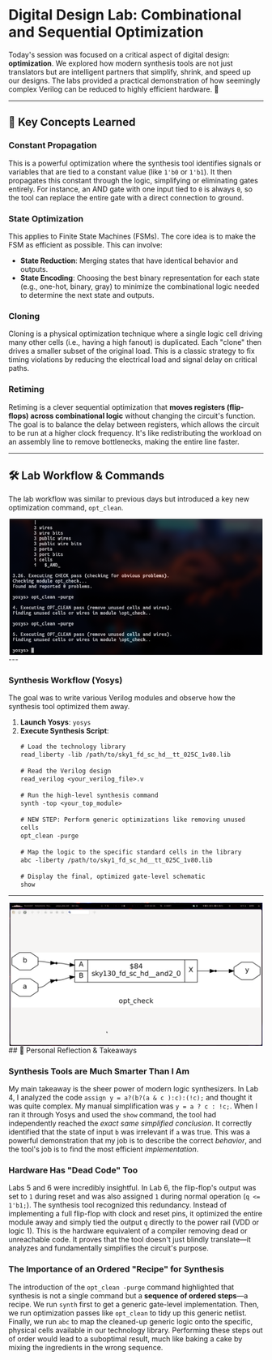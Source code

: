 # Digital Design Lab: Combinational and Sequential Optimization

Today's session was focused on a critical aspect of digital design: **optimization**. We explored how modern synthesis tools are not just translators but are intelligent partners that simplify, shrink, and speed up our designs. The labs provided a practical demonstration of how seemingly complex Verilog can be reduced to highly efficient hardware. 🧠

---

## 📝 Key Concepts Learned

### Constant Propagation

This is a powerful optimization where the synthesis tool identifies signals or variables that are tied to a constant value (like `1'b0` or `1'b1`). It then propagates this constant through the logic, simplifying or eliminating gates entirely. For instance, an AND gate with one input tied to `0` is always `0`, so the tool can replace the entire gate with a direct connection to ground.

### State Optimization

This applies to Finite State Machines (FSMs). The core idea is to make the FSM as efficient as possible. This can involve:
* **State Reduction**: Merging states that have identical behavior and outputs.
* **State Encoding**: Choosing the best binary representation for each state (e.g., one-hot, binary, gray) to minimize the combinational logic needed to determine the next state and outputs.

### Cloning

Cloning is a physical optimization technique where a single logic cell driving many other cells (i.e., having a high fanout) is duplicated. Each "clone" then drives a smaller subset of the original load. This is a classic strategy to fix timing violations by reducing the electrical load and signal delay on critical paths.

### Retiming

Retiming is a clever sequential optimization that **moves registers (flip-flops) across combinational logic** without changing the circuit's function. The goal is to balance the delay between registers, which allows the circuit to be run at a higher clock frequency. It's like redistributing the workload on an assembly line to remove bottlenecks, making the entire line faster.

---

## 🛠️ Lab Workflow & Commands

The lab workflow was similar to previous days but introduced a key new optimization command, `opt_clean`.

<div style="text-align: center;">
  <img src="purge.png" alt="purge command out" width="500" style="margin: 0 auto; display: block;">
</div>
---

### Synthesis Workflow (Yosys)

The goal was to write various Verilog modules and observe how the synthesis tool optimized them away.

1.  **Launch Yosys**: `yosys`
2.  **Execute Synthesis Script**:
    ```yosys
    # Load the technology library
    read_liberty -lib /path/to/sky1_fd_sc_hd__tt_025C_1v80.lib

    # Read the Verilog design
    read_verilog <your_verilog_file>.v

    # Run the high-level synthesis command
    synth -top <your_top_module>

    # NEW STEP: Perform generic optimizations like removing unused cells
    opt_clean -purge

    # Map the logic to the specific standard cells in the library
    abc -liberty /path/to/sky1_fd_sc_hd__tt_025C_1v80.lib

    # Display the final, optimized gate-level schematic
    show
    ```

---

<div style="text-align: center;">
  <img src="yosys.png" alt="yosys out" width="500" style="margin: 0 auto; display: block;">
</div>
## 🤔 Personal Reflection & Takeaways

### Synthesis Tools are Much Smarter Than I Am

My main takeaway is the sheer power of modern logic synthesizers. In Lab 4, I analyzed the code `assign y = a?(b?(a & c ):c):(!c);` and thought it was quite complex. My manual simplification was `y = a ? c : !c;`. When I ran it through Yosys and used the `show` command, the tool had independently reached the *exact same simplified conclusion*. It correctly identified that the state of input `b` was irrelevant if `a` was true. This was a powerful demonstration that my job is to describe the correct *behavior*, and the tool's job is to find the most efficient *implementation*.

### Hardware Has "Dead Code" Too

Labs 5 and 6 were incredibly insightful. In Lab 6, the flip-flop's output was set to `1` during reset and was also assigned `1` during normal operation (`q <= 1'b1;`). The synthesis tool recognized this redundancy. Instead of implementing a full flip-flop with clock and reset pins, it optimized the entire module away and simply tied the output `q` directly to the power rail (VDD or logic 1). This is the hardware equivalent of a compiler removing dead or unreachable code. It proves that the tool doesn't just blindly translate—it analyzes and fundamentally simplifies the circuit's purpose.

### The Importance of an Ordered "Recipe" for Synthesis

The introduction of the `opt_clean -purge` command highlighted that synthesis is not a single command but a **sequence of ordered steps**—a recipe. We run `synth` first to get a generic gate-level implementation. Then, we run optimization passes like `opt_clean` to tidy up this generic netlist. Finally, we run `abc` to map the cleaned-up generic logic onto the specific, physical cells available in our technology library. Performing these steps out of order would lead to a suboptimal result, much like baking a cake by mixing the ingredients in the wrong sequence.
